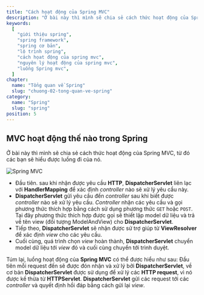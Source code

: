 ```yaml
---
title: "Cách hoạt động của Spring MVC"
description: "Ở bài này thì mình sẽ chia sẻ cách thức hoạt động của Spring MVC, từ đó các bạn sẽ hiểu được luồng đi của nó."
keywords:
  [
    "giới thiệu spring",
    "spring framework",
    "spring cơ bản",
    "lộ trình spring",
    "cách họat động của spring mvc",
    "nguyên lý hoạt động của spring mvc",
    "luồng Spring mvc",
  ]
chapter:
  name: "Tổng quan về Spring"
  slug: "chuong-02-tong-quan-ve-spring"
category:
  name: "Spring"
  slug: "spring"
position: 5
---
```


## MVC hoạt động thế nào trong Spring

Ở bài này thì mình sẽ chia sẻ cách thức hoạt động của Spring MVC, từ đó các bạn sẽ hiểu được luồng đi của nó.

![Spring MVC](https://github.com/techmely/hoc-lap-trinh/blob/spring-boots/spring-boot/images/cach-hoat-dong-spring-mvc.png)

- Đầu tiên. sau khi nhận được yêu cầu **HTTP**, **DispatcherServlet** liên lạc với **HandlerMapping** để xác định _controller_ nào sẽ xử lý yêu cầu này.
- **DispatcherServlet** gửi yêu cầu đến _controller_ sau khi biết được _controller_ nào sẽ xử lý yêu cầu. _Controller_ nhận các yêu cầu và gọi phương thức thích hợp bằng cách sử dụng phương thức `GET` hoặc `POST`. Tại đây phương thức thích hợp được gọi sẽ thiết lập model dữ liệu và trả về tên view (đối tượng ModelAndView) cho **DispatcherServlet**.
- Tiếp theo, **DispatcherServlet** sẽ nhận được sử trợ giúp từ **ViewResolver** để xác định _view_ cho các yêu cầu.
- Cuối cùng, quá trình chọn _view_ hoàn thành, **DispatcherServlet** chuyển model dữ liệu tới _view_ đó và cuối cùng chuyển tới trình duyệt.

Túm lại, luồng hoạt động của **Spring MVC** có thể được hiểu như sau:
<content-info>
Đầu tiên mỗi request đến sẽ được đón nhận và xử lý bởi **DispatcherServlet**, về cơ bản **DispatcherServlet** được sử dụng để xử lý các **HTTP request**, vì nó được kế thừa từ **HTTPServlet**. **DispatcherServlet** gửi các request tới các _controller_ và quyết định hồi đáp bằng cách gửi lại _view_.
</content-info>
